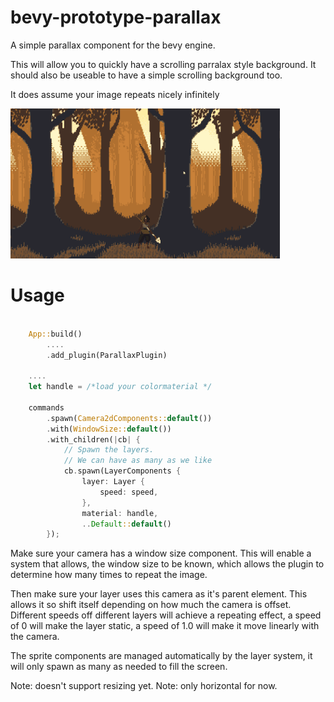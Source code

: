 # bevy-prototype-parallax

A simple parallax component for the bevy engine.

This will allow you to quickly have a scrolling parralax style background.
It should also be useable to have a simple scrolling background too.

It does assume your image repeats nicely infinitely

![Demo](assets/demo.gif)

# Usage

```rust

    App::build()
        ....
        .add_plugin(ParallaxPlugin)

    ....
    let handle = /*load your colormaterial */

    commands
        .spawn(Camera2dComponents::default())
        .with(WindowSize::default())
        .with_children(|cb| {
            // Spawn the layers.
            // We can have as many as we like
            cb.spawn(LayerComponents {
                layer: Layer {
                    speed: speed,
                },
                material: handle,                                                                                
                ..Default::default()
        });
```

Make sure your camera has a window size component. 
This will enable a system that allows, the window size to be known, which allows the plugin to
determine how many times to repeat the image.

Then make sure your layer uses this camera as it's parent element. This allows it so shift
itself depending on how much the camera is offset. Different speeds off different layers will
achieve a repeating effect, a speed of 0 will make the layer static, a speed of 1.0 will 
make it move linearly with the camera.

The sprite components are managed automatically by the layer system, it will only spawn as many
as needed to fill the screen.

Note: doesn't support resizing yet.
Note: only horizontal for now. 

